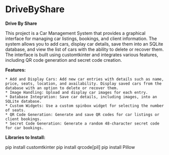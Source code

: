 # DriveByShare
**Drive By Share**

This project is a Car Management System that provides a graphical interface for managing car listings, bookings, and client information. The system allows you to add cars, display car details, save them into an SQLite database, and view the list of cars with the ability to delete or recover them. The interface is built using customtkinter and integrates various features, including QR code generation and secret code creation.

**Features:**

    * Add and Display Cars: Add new car entries with details such as name, price, seats, location, and availability. Display saved cars from the database with an option to delete or recover them.
    * Image Handling: Upload and display car images for each entry.
    * Database Integration: Save car details, including images, into an SQLite database.
    * Custom Widgets: Use a custom spinbox widget for selecting the number of seats.
    * QR Code Generation: Generate and save QR codes for car listings or client bookings.
    * Secret Code Generation: Generate a random 48-character secret code for car bookings.

**Libraries to Install:**

pip install customtkinter
pip install qrcode[pil]
pip install Pillow


